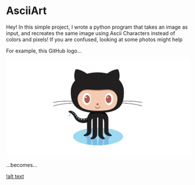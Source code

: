 # AsciiArt

Hey! In this simple project, I wrote a python program that takes an image as input, and recreates the same image using Ascii Characters instead of colors and pixels! If you are confused, looking at some photos might help

For example, this GitHub logo...

![alt text](https://github.com/GiacomoPorpiglia/AsciiArt/blob/master/octocat.png?raw=true)

...becomes...

[!alt text](https://github.com/GiacomoPorpiglia/AsciiArt/blob/master/asciiOctocat.png?raw=true)
